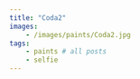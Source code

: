 ```yaml
---
title: "Coda2"
images: 
    - /images/paints/Coda2.jpg
tags:
    - paints # all posts
    - selfie
---
```

